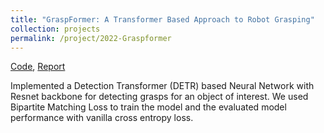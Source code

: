 ```yaml
---
title: "GraspFormer: A Transformer Based Approach to Robot Grasping"
collection: projects
permalink: /project/2022-Graspformer
---
```


[Code](https://github.com/SrinidhiBharadwaj/GraspFormer), [Report](https://github.com/SrinidhiBharadwaj/GraspFormer/blob/main/Collaterals/Report.pdf)

Implemented a Detection Transformer (DETR) based Neural Network with Resnet backbone for detecting grasps for an object
of interest. We used Bipartite Matching Loss to train the model and the evaluated model performance with vanilla cross entropy loss.

